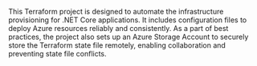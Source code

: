 This Terraform project is designed to automate the infrastructure provisioning for .NET Core applications. 
It includes configuration files to deploy Azure resources reliably and consistently. 
As a part of best practices, the project also sets up an Azure Storage Account to securely store the Terraform state file remotely, enabling collaboration and preventing state file conflicts.
